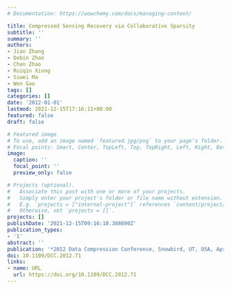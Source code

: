 ```yaml
---
# Documentation: https://wowchemy.com/docs/managing-content/

title: Compressed Sensing Recovery via Collaborative Sparsity
subtitle: ''
summary: ''
authors:
- Jian Zhang
- Debin Zhao
- Chen Zhao
- Ruiqin Xiong
- Siwei Ma
- Wen Gao
tags: []
categories: []
date: '2012-01-01'
lastmod: 2021-12-15T17:16:11+08:00
featured: false
draft: false

# Featured image
# To use, add an image named `featured.jpg/png` to your page's folder.
# Focal points: Smart, Center, TopLeft, Top, TopRight, Left, Right, BottomLeft, Bottom, BottomRight.
image:
  caption: ''
  focal_point: ''
  preview_only: false

# Projects (optional).
#   Associate this post with one or more of your projects.
#   Simply enter your project's folder or file name without extension.
#   E.g. `projects = ["internal-project"]` references `content/project/deep-learning/index.md`.
#   Otherwise, set `projects = []`.
projects: []
publishDate: '2021-12-15T09:16:10.308690Z'
publication_types:
- '1'
abstract: ''
publication: '*2012 Data Compression Conference, Snowbird, UT, USA, April 10-12, 2012*'
doi: 10.1109/DCC.2012.71
links:
- name: URL
  url: https://doi.org/10.1109/DCC.2012.71
---
```

